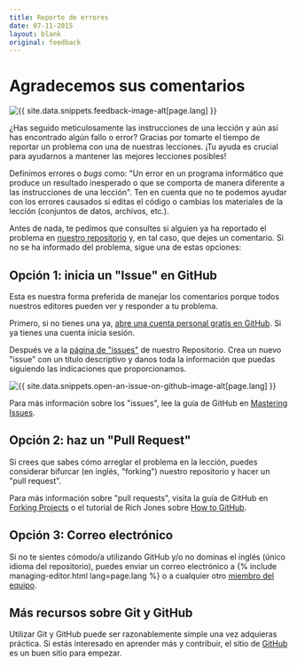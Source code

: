 ```yaml
---
title: Reporte de errores
date: 07-11-2015
layout: blank
original: feedback
---
```


# Agradecemos sus comentarios

<img src="{{site.baseurl}}/images/reader-sm.png" class="garnish rounded float-left" alt="{{ site.data.snippets.feedback-image-alt[page.lang] }}"/>

¿Has seguido meticulosamente las instrucciones de una lección y aún así has encontrado algún fallo o error? Gracias por tomarte el tiempo de reportar un problema con una de nuestras lecciones. ¡Tu ayuda es crucial para ayudarnos a mantener las mejores lecciones posibles!

Definimos errores o *bugs* como: "Un error en un programa informático que produce un resultado inesperado o que se comporta de manera diferente a las instrucciones de una lección". Ten en cuenta que no te podemos ayudar con los errores causados si editas el código o cambias los materiales de la lección (conjuntos de datos, archivos, etc.).

Antes de nada, te pedimos que consultes si alguien ya ha reportado el problema en [nuestro repositorio](https://github.com/programminghistorian/jekyll/issues?q=is%3Aissue+is%3Aopen+label%3Abug) y, en tal caso, que dejes un comentario. Si no se ha informado del problema, sigue una de estas opciones: 

## Opción 1: inicia un "Issue" en GitHub
Esta es nuestra forma preferida de manejar los comentarios porque todos nuestros editores pueden ver y responder a tu problema. 

Primero, si no tienes una ya, [abre una cuenta personal gratis en GitHub](https://help.github.com/articles/signing-up-for-a-new-github-account). Si ya tienes una cuenta inicia sesión.

Después ve a la [página de "issues"](https://github.com/programminghistorian/jekyll/issues?state=open) de nuestro Repositorio. Crea un nuevo "issue" con un título descriptivo y danos toda la información que puedas siguiendo las indicaciones que proporcionamos. 

<img src="https://cloud.githubusercontent.com/assets/1126864/3697100/52b37768-139e-11e4-816e-c3eee5516997.png" class="full-width rounded" alt="{{ site.data.snippets.open-an-issue-on-github-image-alt[page.lang] }}"/>

Para más información sobre los "issues", lee la guía de GitHub en [Mastering Issues](https://guides.github.com/features/issues/).

## Opción 2: haz un "Pull Request"
Si crees que sabes cómo arreglar el problema en la lección, puedes considerar bifurcar (en inglés, "forking") nuestro repositorio y hacer un "pull request".

Para más información sobre "pull requests", visita la guía de GitHub en [Forking Projects](https://guides.github.com/activities/forking/) o el tutorial de Rich Jones sobre [How to GitHub](https://gun.io/blog/how-to-github-fork-branch-and-pull-request/).

## Opción 3: Correo electrónico 
Si no te sientes cómodo/a utilizando GitHub y/o no dominas el inglés (único idioma del repositorio), puedes enviar un correo electrónico a {% include managing-editor.html lang=page.lang %} o a cualquier otro [miembro del equipo](/es/equipo-de-proyecto#programming-historian-en-español).  

## Más recursos sobre Git y GitHub

Utilizar Git y GitHub puede ser razonablemente simple una vez adquieras práctica. Si estás interesado en aprender más y contribuir, el sitio de [GitHub](https://help.github.com/articles/good-resources-for-learning-git-and-github/) es un buen sitio para empezar.
